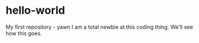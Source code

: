 # hello-world
My first repository - yawn
I am a total newbie at this coding thing.
We'll see how this goes.
